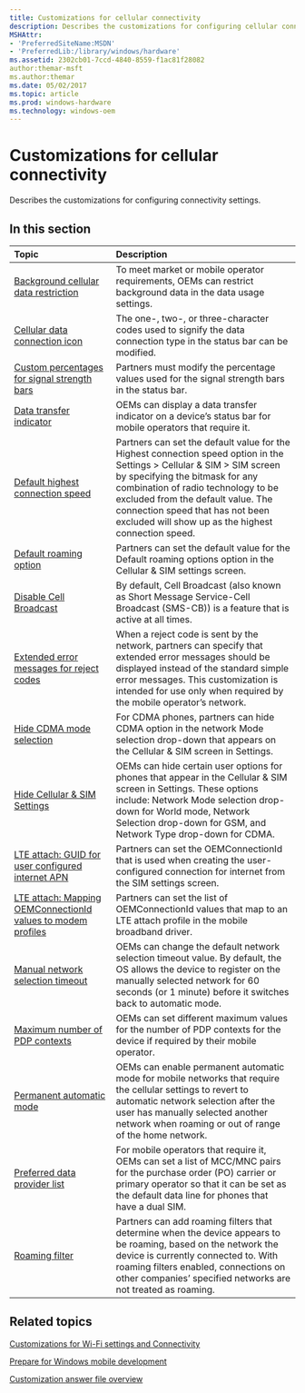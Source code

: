 ```yaml
---
title: Customizations for cellular connectivity
description: Describes the customizations for configuring cellular connectivity settings.
MSHAttr:
- 'PreferredSiteName:MSDN'
- 'PreferredLib:/library/windows/hardware'
ms.assetid: 2302cb01-7ccd-4840-8559-f1ac81f28082
author:themar-msft
ms.author:themar
ms.date: 05/02/2017
ms.topic: article
ms.prod: windows-hardware
ms.technology: windows-oem
---
```

# Customizations for cellular connectivity

Describes the customizations for configuring connectivity settings.

## In this section

| Topic                                 | Description                                                                                   |
|:--------------------------------------|:----------------------------------------------------------------------------------------------|
| [Background cellular data restriction](background-cellular-data-restriction.md)   | To meet market or mobile operator requirements, OEMs can restrict background data in the data usage settings. |
| [Cellular data connection icon](cellular-data-connection-icon.md) | The one-, two-, or three-character codes used to signify the data connection type in the status bar can be modified.  |
| [Custom percentages for signal strength bars](custom-percentages-for-signal-strength-bars.md) | Partners must modify the percentage values used for the signal strength bars in the status bar.   |
| [Data transfer indicator](data-transfer-indicator.md)     | OEMs can display a data transfer indicator on a device’s status bar for mobile operators that require it. |
| [Default highest connection speed](default-highest-connection-speed.md)   | Partners can set the default value for the Highest connection speed option in the Settings > Cellular & SIM > SIM screen by specifying the bitmask for any combination of radio technology to be excluded from the default value. The connection speed that has not been excluded will show up as the highest connection speed.   |
| [Default roaming option](default-roaming-option.md)   | Partners can set the default value for the Default roaming options option in the Cellular & SIM settings screen.  |
| [Disable Cell Broadcast](disable-cell-broadcast.md)   | By default, Cell Broadcast (also known as Short Message Service-Cell Broadcast (SMS-CB)) is a feature that is active at all times.    |
| [Extended error messages for reject codes](extended-error-messages-for-reject-codes.md)   | When a reject code is sent by the network, partners can specify that extended error messages should be displayed instead of the standard simple error messages. This customization is intended for use only when required by the mobile operator’s network.   |
| [Hide CDMA mode selection](hide-cdma-mode-selection.md)   | For CDMA phones, partners can hide CDMA option in the network Mode selection drop-down that appears on the Cellular & SIM screen in Settings. |
| [Hide Cellular & SIM Settings](cellular-settings-for-phones.md)   | OEMs can hide certain user options for phones that appear in the Cellular & SIM screen in Settings. These options include: Network Mode selection drop-down for World mode, Network Selection drop-down for GSM, and Network Type drop-down for CDMA. |
| [LTE attach: GUID for user configured internet APN](lte-attach-guid-for-user-configured-internet-apn.md)  | Partners can set the OEMConnectionId that is used when creating the user-configured connection for internet from the SIM settings screen. |
| [LTE attach: Mapping OEMConnectionId values to modem profiles](lte-attach-mapping-oemconnectionid-values-to-modem-profiles.md)    | Partners can set the list of OEMConnectionId values that map to an LTE attach profile in the mobile broadband driver. |
| [Manual network selection timeout](manual-network-selection-timeout.md)   | OEMs can change the default network selection timeout value. By default, the OS allows the device to register on the manually selected network for 60 seconds (or 1 minute) before it switches back to automatic mode.    |
| [Maximum number of PDP contexts](maximum-number-of-pdp-contexts.md)   | OEMs can set different maximum values for the number of PDP contexts for the device if required by their mobile operator. |
| [Permanent automatic mode](permanent-automatic-mode.md)   | OEMs can enable permanent automatic mode for mobile networks that require the cellular settings to revert to automatic network selection after the user has manually selected another network when roaming or out of range of the home network.   |
| [Preferred data provider list](preferred-data-provider-list.md)   | For mobile operators that require it, OEMs can set a list of MCC/MNC pairs for the purchase order (PO) carrier or primary operator so that it can be set as the default data line for phones that have a dual SIM.    |
| [Roaming filter](roaming-filter.md)   | Partners can add roaming filters that determine when the device appears to be roaming, based on the network the device is currently connected to. With roaming filters enabled, connections on other companies’ specified networks are not treated as roaming.    |

## Related topics

[Customizations for Wi-Fi settings and Connectivity](customizations-for-wifi-settings.md)

[Prepare for Windows mobile development](https://docs.microsoft.com/en-us/windows-hardware/manufacture/mobile/preparing-for-windows-mobile-development)

[Customization answer file overview](https://docs.microsoft.com/en-us/windows-hardware/customize/mobile/mcsf/customization-answer-file)
